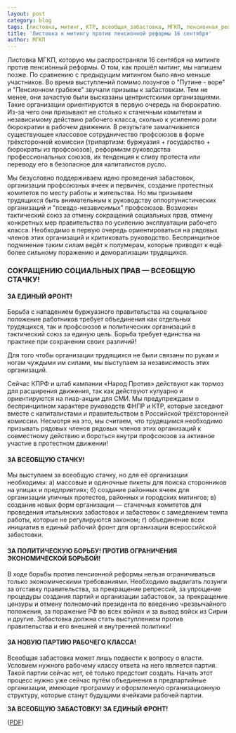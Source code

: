```yaml
---
layout: post
category: blog
tags: [листовка, митинг, КТР, всеобщая_забастовка, МГКП, пенсионная_реформа, Единый_фронт]
title: 'Листовка к митингу против пенсионной реформы 16 сентября'
author: МГКП
---
```


Листовка МГКП, которую мы распространяли 16 сентября на митинге против пенсионный реформы. О том, как прошёл митинг, мы напишем позже. По сравнению с предыдущим митингом было явно меньше участников. Во время выступлений помимо лозунгов о "Путине - воре" и "Пенсионном грабеже" звучали призывы к забастовкам. Тем не менее, они зачастую были высказаны центристскими организациями. Такие организации ориентируются в первую очередь на бюрократию. Из-за чего они призывают не столько к стачечным комитетам и независимому действию рабочего класса, сколько к усилению роли бюрократии в рабочем движении. В результате замалчивается существующее классовое сотрудничество профсоюзов в форме трёхсторонней комиссии (трипартизм: буржуазия + государство + бюрократы из профсоюзов), реформизм руководства профессиональных союзов, их тенденция к сливу протеста или переводу его в безопасное для капиталистов русло.

Мы безусловно поддерживаем идею проведения забастовок, организации профсоюзных ячеек и первичек, создание протестных комитетов по месту работы и жительства. Но мы призываем трудящихся быть внимательным к руководству оппортунистических организаций и "псевдо-независимых" профсоюзов. Возможен тактический союз за отмену сокращений социальных прав, отмену конкретных мер правительства по усилению эксплуатации рабочего класса. Необходимо в первую очередь ориентироваться на рядовых членов этих организаций и критиковать руководство. Беспринципное подчинение таким силам ведёт к полумерам, которые приводят к ещё более сильному поражению и деморализации трудящихся.

### СОКРАЩЕНИЮ СОЦИАЛЬНЫХ ПРАВ — ВСЕОБЩУЮ СТАЧКУ!

#### ЗА ЕДИНЫЙ ФРОНТ!

Борьба с нападением буржуазного правительства на социальное положение работников требует объединения как отдельных трудящихся, так и профсоюзов и политических организаций в тактический союз за единую цель. Борьба требует единства на практике при сохранении своих различий!

Для того чтобы организации трудящихся не были связаны по рукам и ногам чуждыми им силами, мы выступаем за независимость этих организаций.

Сейчас КПРФ и штаб кампании «Народ Против» действуют как тормоз для расширения движения, так как действуют кулуарно и ориентируются на пиар-акции для СМИ. Мы предупреждаем о беспринципном характере руководств ФНПР и КТР, которые заседают вместе с капиталистами и правительством в Российской трёхсторонней комиссии. Несмотря на это, мы считаем, что трудящимся необходимо призывать рядовых членов рядовых членов этих организаций к совместному действию и бороться внутри профсоюзов за активное участие в протестном движении!

#### ЗА ВСЕОБЩУЮ СТАЧКУ!

Мы выступаем за всеобщую стачку, но для её организации необходимы:
а) массовые и одиночные пикеты для поиска сторонников на улицах и предприятиях;
б) создание районных ячеек для организации уличных протестов, районных и городских митингов;
в) создание новых форм организации — стачечных комитетов для проведения итальянских забастовок и забастовок с замедлением темпа работы, которые не регулируются законом;
г) объединение всех инициатив в единый рабочий фронт для организации всероссийской забастовки.

#### ЗА ПОЛИТИЧЕСКУЮ БОРЬБУ! ПРОТИВ ОГРАНИЧЕНИЯ ЭКОНОМИЧЕСКОЙ БОРЬБОЙ!

В ходе борьбы против пенсионной реформы нельзя ограничиваться только экономическими требованиями. Необходимо выдвигать лозунги за отставку правительства, за прекращение репрессий, за упрощение процедуры создания партий и организации забастовок, за прекращение цензуры и отмену полномочий президента по введению чрезвычайного положения, за поражение РФ во всех войнах и за вывод войск из Сирии и другие. Забастовка должна стать выступлением против правительства и его внешней и внутренней политики!

#### ЗА НОВУЮ ПАРТИЮ РАБОЧЕГО КЛАССА!

Всеобщая забастовка может лишь подвести к вопросу о власти. Условием нужного рабочему классу ответа на него является партия. Такой партии сейчас нет, её только предстоит создать. Начать этот процесс нужно уже сейчас путём объединения в предпартийные организации, имеющие программу и оформленную организационную структуру, которые станут будущими ячейками рабочей партии.

**ЗА ВСЕОБЩУЮ ЗАБАСТОВКУ! ЗА ЕДИНЫЙ ФРОНТ!**

([PDF](/files/leaflet20180916.pdf))